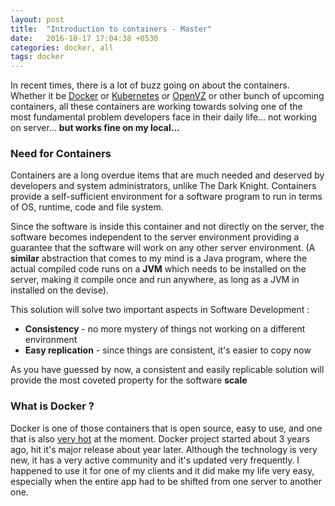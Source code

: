 ```yaml
---
layout: post
title:  "Introduction to containers - Master"
date:   2016-10-17 17:04:38 +0530
categories: docker, all
tags: docker
---
```


In recent times, there is a lot of buzz going on about the containers. Whether it be [Docker](https://www.docker.com/) or [Kubernetes](http://kubernetes.io/) or [OpenVZ](https://openvz.org/Main_Page) or other bunch of upcoming containers, all these containers are working towards solving one of the most fundamental problem developers face in their daily life... not working on server... **but works fine on my local...**

### Need for Containers
Containers are a long overdue items that are much needed and deserved by developers and system administrators, unlike The Dark Knight. Containers provide a self-sufficient environment for a software program to run in terms of OS, runtime, code and file system. 

Since the software is inside this container and not directly on the server, the software becomes independent to the server environment providing a guarantee that the software will work on any other server environment. (A <b>similar</b> abstraction that comes to my mind is a Java program, where the actual compiled code runs on a <b>JVM</b> which needs to be installed on the server, making it compile once and run anywhere, as long as a JVM in installed on the devise). 

This solution will solve two important aspects in Software Development :
- **Consistency** - no more mystery of things not working on a different environment
- **Easy replication** - since things are consistent, it's easier to copy now

As you have guessed by now, a consistent and easily replicable solution will provide the most coveted property for the software **scale**

### What is Docker ?
Docker is one of those containers that is open source, easy to use, and one that is also [very hot](https://github.com/docker/docker/pulse) at the moment. Docker project started about 3 years ago, hit it's major release about year later. Although the technology is very new, it has a very active community and it's updated very frequently. I happened to use it for one of my clients and it did make my life very easy, especially when the entire app had to be shifted from one server to another one.